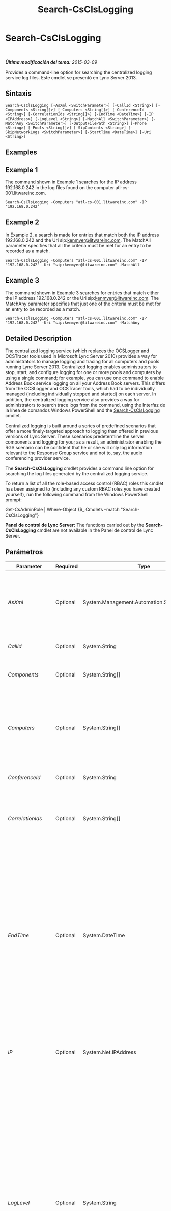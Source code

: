﻿---
title: Search-CsClsLogging
TOCTitle: Search-CsClsLogging
ms:assetid: a2eddada-a494-4bc6-b7d0-9b511dfc4ac1
ms:mtpsurl: https://technet.microsoft.com/es-es/library/JJ619189(v=OCS.15)
ms:contentKeyID: 49115306
ms.date: 01/07/2017
mtps_version: v=OCS.15
ms.translationtype: HT
---

# Search-CsClsLogging

 

_**Última modificación del tema:** 2015-03-09_

Provides a command-line option for searching the centralized logging service log files. Este cmdlet se presentó en Lync Server 2013.

## Sintaxis

    Search-CsClsLogging [-AsXml <SwitchParameter>] [-CallId <String>] [-Components <String[]>] [-Computers <String[]>] [-ConferenceId <String>] [-CorrelationIds <String[]>] [-EndTime <DateTime>] [-IP <IPAddress>] [-LogLevel <String>] [-MatchAll <SwitchParameter>] [-MatchAny <SwitchParameter>] [-OutputFilePath <String>] [-Phone <String>] [-Pools <String[]>] [-SipContents <String>] [-SkipNetworkLogs <SwitchParameter>] [-StartTime <DateTime>] [-Uri <String>]

## Examples

## Example 1

The command shown in Example 1 searches for the IP address 192.168.0.242 in the log files found on the computer atl-cs-001.litwareinc.com.

    Search-CsClsLogging -Computers "atl-cs-001.litwareinc.com" -IP "192.168.0.242"

## Example 2

In Example 2, a search is made for entries that match both the IP address 192.168.0.242 and the Uri sip:kenmyer@litwareinc.com. The MatchAll parameter specifies that all the criteria must be met for an entry to be recorded as a match.

    Search-CsClsLogging -Computers "atl-cs-001.litwareinc.com" -IP "192.168.0.242" -Uri "sip:kenmyer@litwareinc.com" -MatchAll

## Example 3

The command shown in Example 3 searches for entries that match either the IP address 192.168.0.242 or the Uri sip:kenmyer@litwareinc.com. The MatchAny parameter specifies that just one of the criteria must be met for an entry to be recorded as a match.

    Search-CsClsLogging -Computers "atl-cs-001.litwareinc.com" -IP "192.168.0.242" -Uri "sip:kenmyer@litwareinc.com" -MatchAny

## Detailed Description

The centralized logging service (which replaces the OCSLogger and OCSTracer tools used in Microsoft Lync Server 2010) provides a way for administrators to manage logging and tracing for all computers and pools running Lync Server 2013. Centralized logging enables administrators to stop, start, and configure logging for one or more pools and computers by using a single command; for example, you can use one command to enable Address Book service logging on all your Address Book servers. This differs from the OCSLogger and OCSTracer tools, which had to be individually managed (including individually stopped and started) on each server. In addition, the centralized logging service also provides a way for administrators to search trace logs from the command, using the Interfaz de la línea de comandos Windows PowerShell and the [Search-CsClsLogging](search-csclslogging.md) cmdlet.

Centralized logging is built around a series of predefined scenarios that offer a more finely-targeted approach to logging than offered in previous versions of Lync Server. These scenarios predetermine the server components and logging for you; as a result, an administrator enabling the RGS scenario can be confident that he or she will only log information relevant to the Response Group service and not to, say, the audio conferencing provider service.

The **Search-CsClsLogging** cmdlet provides a command line option for searching the log files generated by the centralized logging service.

To return a list of all the role-based access control (RBAC) roles this cmdlet has been assigned to (including any custom RBAC roles you have created yourself), run the following command from the Windows PowerShell prompt:

Get-CsAdminRole | Where-Object {$\_.Cmdlets –match "Search-CsClsLogging"}

**Panel de control de Lync Server:** The functions carried out by the **Search-CsClsLogging** cmdlet are not available in the Panel de control de Lync Server.

## Parámetros


<table>
<colgroup>
<col style="width: 25%" />
<col style="width: 25%" />
<col style="width: 25%" />
<col style="width: 25%" />
</colgroup>
<thead>
<tr class="header">
<th>Parameter</th>
<th>Required</th>
<th>Type</th>
<th>Description</th>
</tr>
</thead>
<tbody>
<tr class="odd">
<td><p><em>AsXml</em></p></td>
<td><p>Optional</p></td>
<td><p>System.Management.Automation.SwitchParameter</p></td>
<td><p>When specified, return code information from each computer searched is returned in XML format instead of as a string value.</p></td>
</tr>
<tr class="even">
<td><p><em>CallId</em></p></td>
<td><p>Optional</p></td>
<td><p>System.String</p></td>
<td><p>Call identifier to be searched for.</p></td>
</tr>
<tr class="odd">
<td><p><em>Components</em></p></td>
<td><p>Optional</p></td>
<td><p>System.String[]</p></td>
<td><p>Comma-separated list of components to be searched.</p></td>
</tr>
<tr class="even">
<td><p><em>Computers</em></p></td>
<td><p>Optional</p></td>
<td><p>System.String[]</p></td>
<td><p>Comma-separated list of the computers to be searched. For example:</p>
<p>-Computers &quot;server-cs-001.litwareinc.com&quot;, &quot;server-cs-002.litwareinc.com&quot;</p></td>
</tr>
<tr class="odd">
<td><p><em>ConferenceId</em></p></td>
<td><p>Optional</p></td>
<td><p>System.String</p></td>
<td><p>Conference ID to be searched for.</p></td>
</tr>
<tr class="even">
<td><p><em>CorrelationIds</em></p></td>
<td><p>Optional</p></td>
<td><p>System.String[]</p></td>
<td><p>Comma-separated list of correlation IDs to search for. A correlation is a 32 bit integer associated with each request.</p></td>
</tr>
<tr class="odd">
<td><p><em>EndTime</em></p></td>
<td><p>Optional</p></td>
<td><p>System.DateTime</p></td>
<td><p>Ending date and time for the log entries to be searched. Specified in local time zone. Defaults to 5 minutes after current time if no StartTime specified, otherwise defaults to 30 minutes after StartTime. For example, on computer running the US English version of Lync Server 2013, this syntax limits the search to entries recorded prior to 8:00 AM on August 31, 2012:</p>
<p>-StartTime &quot;8/31/2012 8:00AM&quot;</p></td>
</tr>
<tr class="even">
<td><p><em>IP</em></p></td>
<td><p>Optional</p></td>
<td><p>System.Net.IPAddress</p></td>
<td><p>IP address being searched for. This must be an actual IP address; you cannot use wildcards when specifying the address.</p></td>
</tr>
<tr class="odd">
<td><p><em>LogLevel</em></p></td>
<td><p>Optional</p></td>
<td><p>System.String</p></td>
<td><p>Specifies the minimum type of log entry to be returned. Allowed values are:</p>
<p>* Fatal</p>
<p>* Error</p>
<p>* Warning</p>
<p>* Info</p>
<p>* Verbose</p>
<p>* Debug</p>
<p>* All</p>
<p>&quot;Minimum type of entry to be returned” means that the <strong>Search-CsClsLogging</strong> cmdlet will return all log entries at that level of severity plus all log entries with a higher level of severity. For example, if you set the LogLevel to Warning then the cmdlet will return entries marked as Fatal and Error as well as entries marked as Warning.</p></td>
</tr>
<tr class="even">
<td><p><em>MatchAll</em></p></td>
<td><p>Optional</p></td>
<td><p>System.Management.Automation.SwitchParameter</p></td>
<td><p>When present, all the included criteria must be matched. This is similar to an AND query in SQL Server.</p></td>
</tr>
<tr class="odd">
<td><p><em>MatchAny</em></p></td>
<td><p>Optional</p></td>
<td><p>System.Management.Automation.SwitchParameter</p></td>
<td><p>When present, only one of the included criteria must be matched. This is similar to an OR query in SQL Server. This is the default.</p></td>
</tr>
<tr class="even">
<td><p><em>OutputFilePath</em></p></td>
<td><p>Optional</p></td>
<td><p>System.String</p></td>
<td><p>When present, specifies the full path of where to write a text file containing the search results. Otherwise they are written to the console.</p></td>
</tr>
<tr class="odd">
<td><p><em>Phone</em></p></td>
<td><p>Optional</p></td>
<td><p>System.String</p></td>
<td><p>Phone number to be searched for. This number should be entered using the E.164 format and should not include wildcard characters.</p></td>
</tr>
<tr class="even">
<td><p><em>Pools</em></p></td>
<td><p>Optional</p></td>
<td><p>System.String[]</p></td>
<td><p>Comma-separated list of the pools to be searched. For example:</p>
<p>-Pools &quot;atl-cs-001.litwareinc.com&quot;, &quot;red-cs-001.litwareinc.com&quot;</p></td>
</tr>
<tr class="odd">
<td><p><em>SipContents</em></p></td>
<td><p>Optional</p></td>
<td><p>System.String</p></td>
<td><p>Arbitrary text to search for within the body of a SIP message.</p></td>
</tr>
<tr class="even">
<td><p><em>SkipNetworkLogs</em></p></td>
<td><p>Optional</p></td>
<td><p>System.Management.Automation.SwitchParameter</p></td>
<td><p>When present, instructs the <strong>Search-CsClsLogging</strong> cmdlet to avoid searching network logs.</p></td>
</tr>
<tr class="odd">
<td><p><em>StartTime</em></p></td>
<td><p>Optional</p></td>
<td><p>System.DateTime</p></td>
<td><p>Beginning date and time for the log entries to be searched. Specified in local time zone. Defaults to 30 minutes before EndTime. For example, on computer running the US English version of Lync Server 2013, this syntax limits the search to entries recorded at 8:00 AM on or after August 1, 2012:</p>
<p>-StartTime &quot;8/1/2012 8:00AM&quot;</p></td>
</tr>
<tr class="even">
<td><p><em>Uri</em></p></td>
<td><p>Optional</p></td>
<td><p>System.String</p></td>
<td><p>Uri to be searched for.</p></td>
</tr>
</tbody>
</table>


## Input Types

None. The **Search-CsClsLogging** cmdlet does not accept pipelined input.

## Return Types

String values or XML.

## Vea también

#### Otros recursos

[Show-CsClsLogging](show-csclslogging.md)  
[Start-CsClsLogging](start-csclslogging.md)  
[Stop-CsClsLogging](stop-csclslogging.md)  
[Sync-CsClsLogging](sync-csclslogging.md)  
[Update-CsClsLogging](update-csclslogging.md)

